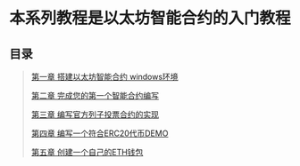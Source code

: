 # 本系列教程是以太坊智能合约的入门教程

## 目录

>[第一章 搭建以太坊智能合约 windows环境](./Chapter_1.md)
>
>[第二章 完成您的第一个智能合约编写](./Chapter_2.md)
>
>[第三章 编写官方列子投票合约的实现](./Chapter_3.md)
>
>[第四章 编写一个符合ERC20代币DEMO](./Chapter_4.md)
>
>[第五章 创建一个自己的ETH钱包](./Chapter_5.md)